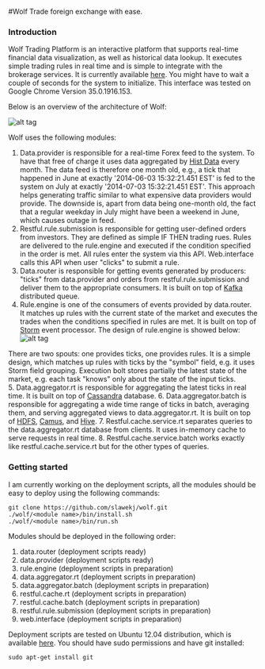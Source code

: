 #Wolf
Trade foreign exchange with ease.

### Introduction
Wolf Trading Platform is an interactive platform that supports real-time financial data visualization, as well as historical data lookup. It executes simple trading rules in real time and is simple to integrate with the brokerage services. It is currently available [here](http://ec2-54-183-118-188.us-west-1.compute.amazonaws.com/wolf/graph.new). You might have to wait a couple of seconds for the system to initialize. This interface was tested on Google Chrome Version 35.0.1916.153.

Below is an overview of the architecture of Wolf:

![alt tag](https://raw.githubusercontent.com/slawekj/wolf/master/images/architecture.png "Architecture of Wolf")

Wolf uses the following modules:

  1. Data.provider is responsible for a real-time Forex feed to the system. To have that free of charge it uses data aggregated by [Hist Data](histdata.com) every month. The data feed is therefore one month old, e.g., a tick that happened in June at exactly '2014-06-03 15:32:21.451 EST' is fed to the system on July at exactly '2014-07-03 15:32:21.451 EST'. This approach helps generating traffic similar to what expensive data providers would provide. The downside is, apart from data being one-month old, the fact that a regular weekday in July might have been a weekend in June, which causes outage in feed.
  2. Restful.rule.submission is responsible for getting user-defined orders from investors. They are defined as simple IF THEN trading rues. Rules are delivered to the rule.engine and executed if the condition specified in the order is met. All rules enter the system via this API. Web.interface calls this API when user "clicks" to submit a rule.
  3. Data.router is responsible for getting events generated by producers: "ticks" from data.provider and orders from restful.rule.submission and deliver them to the appropriate consumers. It is built on top of [Kafka](https://kafka.apache.org/) distributed queue.
  4. Rule.engine is one of the consumers of events provided by data.router. It matches up rules with the current state of the market and executes the trades when the conditions specified in rules are met. It is built on top of [Storm](http://storm.incubator.apache.org/) event processor. The design of rule.engine is showed below:
![alt tag](https://raw.githubusercontent.com/slawekj/wolf/master/images/engine.png "Architecture of Rule Engine")

There are two spouts: one provides ticks, one provides rules. It is a simple design, which matches up rules with ticks by the "symbol" field, e.g. it uses Storm field grouping. Execution bolt stores partially the latest state of the market, e.g. each task "knows" only about the state of the input ticks.  
  5. Data.aggregator.rt is responsible for aggregating the latest ticks in real time. It is built on top of [Cassandra](http://cassandra.apache.org/) database.
  6. Data.aggregator.batch is responsible for aggregating a wide time range of ticks in batch, averaging them, and serving aggregated views to data.aggregator.rt. It is built on top of [HDFS](http://hadoop.apache.org/docs/r1.2.1/hdfs_design.html), [Camus](https://github.com/linkedin/camus), and [Hive](https://hive.apache.org/).
  7. Restful.cache.service.rt separates queries to the data.aggregator.rt database from clients. It uses in-memory cache to serve requests in real time.
  8. Restful.cache.service.batch works exactly like restful.cache.service.rt but for the other types of queries.

### Getting started

I am currently working on the deployment scripts, all the modules should be easy to deploy using the following commands:
```
git clone https://github.com/slawekj/wolf.git
./wolf/<module name>/bin/install.sh
./wolf/<module name>/bin/run.sh
```
Modules should be deployed in the following order:
  1. data.router (deployment scripts ready)
  2. data.provider (deployment scripts ready)
  3. rule.engine (deployment scripts in preparation)
  4. data.aggregator.rt (deployment scripts in preparation)
  5. data.aggregator.batch (deployment scripts in preparation)
  6. restful.cache.rt (deployment scripts in preparation)
  7. restful.cache.batch (deployment scripts in preparation)
  8. restful.rule.submission (deployment scripts in preparation)
  9. web.interface (deployment scripts in preparation)

Deployment scripts are tested on Ubuntu 12.04 distribution, which is available [here](http://releases.ubuntu.com/12.04/ubuntu-12.04.4-server-amd64.iso). You should have sudo permissions and have git installed:
```
sudo apt-get install git
```
